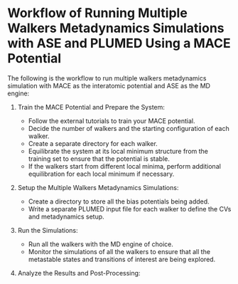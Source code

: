 # Workflow of Running Multiple Walkers Metadynamics Simulations with ASE and PLUMED Using a MACE Potential

The following is the workflow to run multiple walkers metadynamics simulation with MACE as the interatomic potential and ASE as the MD engine:

1. Train the MACE Potential and Prepare the System:
   - Follow the external tutorials to train your MACE potential.
   - Decide the number of walkers and the starting configuration of each walker.
   - Create a separate directory for each walker.
   - Equilibrate the system at its local minimum structure from the training set to ensure that the potential is stable.
   - If the walkers start from different local minima, perform additional equilibration for each local minimum if necessary.
  
2. Setup the Multiple Walkers Metadynamics Simulations:
   - Create a directory to store all the bias potentials being added.
   - Write a separate PLUMED input file for each walker to define the CVs and metadynamics setup.
  
3. Run the Simulations:
   - Run all the walkers with the MD engine of choice.
   - Monitor the simulations of all the walkers to ensure that all the metastable states and transitions of interest are being explored.
  
4. Analyze the Results and Post-Processing:
